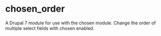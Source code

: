 # chosen_order
A Drupal 7 module for use with the chosen module.  Change the order of multiple select fields with chosen enabled. 
